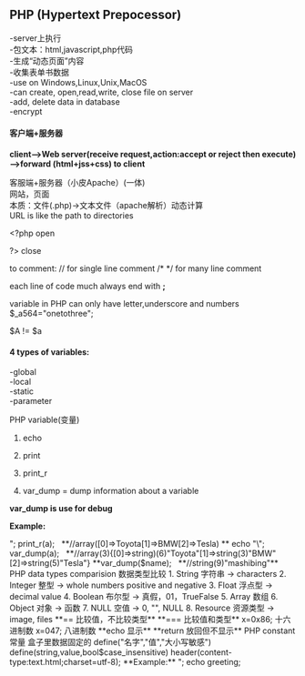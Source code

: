 ## PHP (Hypertext Prepocessor)

\-server上执行\
\-包文本：html,javascript,php代码\
\-生成“动态页面”内容\
\-收集表单书数据\
\-use on Windows,Linux,Unix,MacOS\
\-can create, open,read,write, close file on server\
\-add, delete data in database\
\-encrypt

#### 客户端+服务器

**client—>Web server(receive request,action:accept or reject then execute)—>forward (html+jss+css) to client**

客服端+服务器（小皮Apache）(一体)</br>
网站，页面</br>
本质：文件(.php)->文本文件（apache解析）动态计算</br>
URL is like the path to directories

\<?php open

<p>?>     close </p>

to comment:
// for single line comment
/*
*/ for many line comment

each line of code much always end with **;**

variable in PHP can only have letter,underscore and numbers</br>
$_a564="onetothree";

$A != $a

#### 4 types of variables:

\-global</br>
\-local</br>
\-static</br>
\-parameter</br>

PHP variable(变量)

1. echo  

2. print  

3. print_r  

4. var_dump = dump information about a variable

**var_dump is use for debug**

**Example:**  
<?php  
name="mashibing";  
a=array("Toyota","BMW","Tesla");  
echo a；   **//array  
**
echo "\";  
print (a);   **//array  
**echo "</br>";  
print_r(a);   **//array([0]=>Toyota[1]=>BMW[2]=>Tesla)  
**
echo "\";  
var_dump(a);   **//array(3){[0]=>string)(6)"Toyota"[1]=>string(3)"BMW"[2]=>string(5)"Tesla"}  
**var_dump($name);   **//string(9)"mashibing"**

PHP data types comparision 数据类型比较

1. String 字符串 -> characters
2. Integer 整型 -> whole numbers positive and negative
3. Float 浮点型 -> decimal value
4. Boolean 布尔型 -> 真假，01，TrueFalse
5. Array 数组
6. Object 对象 -> 函数
7. NULL 空值 -> 0, "", NULL
8. Resource 资源类型 -> image, files

**== 比较值，不比较类型**  
**=== 比较值和类型**

x=0x86; 十六进制数  
x=047; 八进制数

**echo 显示**  
**return 放回但不显示**

PHP constant 常量

盒子里数据固定的

define("名字","值","大小写敏感")  
define(string,value,bool$case_insensitive)

header(content-type:text.html;charset=utf-8);

**Example:**  
<?php  
define("GREETING","欢迎"，true);  
echo GREETING;  
echo "</br>";  
echo greeting;
